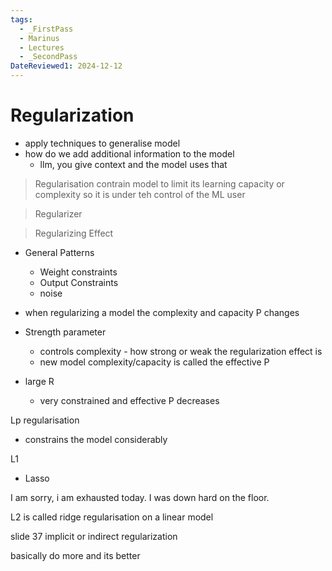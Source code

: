 ```yaml
---
tags:
  - _FirstPass
  - Marinus
  - Lectures
  - _SecondPass
DateReviewed1: 2024-12-12
---
```


# Regularization

- apply techniques to generalise model
- how do we add additional information to the model 
	- llm, you give context and the model uses that

> Regularisation
> contrain model to limit its learning capacity or complexity so it is under teh control of the ML user


> Regularizer

> Regularizing Effect

- General Patterns
	- Weight constraints
	- Output Constraints
	- noise
- when regularizing a model the complexity and capacity P changes
- Strength parameter
	- controls complexity - how strong or weak the regularization effect is 
	- new model complexity/capacity is called the effective P

- large R
	- very constrained and effective P decreases 

Lp regularisation
- constrains the model considerably

L1
- Lasso

I am sorry, i am exhausted today. I was down hard on the floor.

L2 is called ridge regularisation on a linear model

slide 37 implicit or indirect regularization

basically do more and  its better

